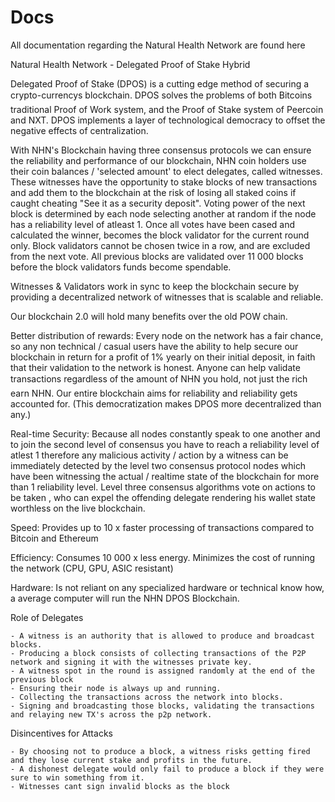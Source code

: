 # Docs
All documentation regarding the Natural Health Network are found here


Natural Health Network - Delegated Proof of Stake Hybrid

Delegated Proof of Stake (DPOS) is a cutting edge method of securing a crypto-currencys blockchain. DPOS solves the problems of both Bitcoins traditional Proof of Work system, and the Proof of Stake system of Peercoin and NXT. DPOS implements a layer of technological democracy to offset the negative effects of centralization.

With NHN's Blockchain having three consensus protocols we can ensure the reliability and performance of our blockchain, NHN coin holders use their coin balances / 'selected amount' to elect delegates, called witnesses. These witnesses have the opportunity to stake blocks of new transactions and add them to the blockchain at the risk of losing all staked coins if caught cheating "See it as a security deposit". Voting power of the next block is determined by each node selecting another at random if the node has a reliability level of atleast 1. Once all votes have been cased and calculated the winner, becomes the block validator for the current round only. Block validators cannot be chosen twice in a row, and are excluded from the next vote. All previous blocks are validated over 11 000 blocks before the block validators funds become spendable. 

Witnesses & Validators work in sync to keep the blockchain secure by providing a decentralized network of witnesses that is scalable and reliable. 


Our blockchain 2.0 will hold many benefits over the old POW chain. 

Better distribution of rewards: Every node on the network has a fair chance, so any non technical / casual users have the ability to help secure our blockchain in return for a profit of 1% yearly on their initial deposit, in faith that their validation to the network is honest. Anyone can help validate transactions regardless of the amount of NHN you hold, not just the rich  earn NHN. Our entire blockchain aims for reliability and reliability gets accounted for. (This democratization makes DPOS more decentralized than any.)

Real-time Security: Because all nodes constantly speak to one another and to join the second level of consensus you have to reach a reliability level of atlest 1 therefore any malicious activity / action by a witness can be immediately detected by the level two consensus protocol nodes which have been witnessing the actual / realtime state of the blockchain for more than 1 reliability level. Level three consensus algorithms vote on actions to be taken , who can expel the offending delegate rendering his wallet state worthless on the live blockchain.

Speed: Provides up to 10 x faster processing of transactions compared to Bitcoin and Ethereum 

Efficiency: Consumes 10 000 x less energy. Minimizes the cost of running the network (CPU, GPU, ASIC resistant)

Hardware: Is not reliant on any specialized hardware or technical know how, a average computer will run the NHN DPOS Blockchain.





Role of Delegates

    - A witness is an authority that is allowed to produce and broadcast blocks.
    - Producing a block consists of collecting transactions of the P2P network and signing it with the witnesses private key.
    - A witness spot in the round is assigned randomly at the end of the previous block
    - Ensuring their node is always up and running.
    - Collecting the transactions across the network into blocks.
    - Signing and broadcasting those blocks, validating the transactions and relaying new TX's across the p2p network.
    


Disincentives for Attacks

    - By choosing not to produce a block, a witness risks getting fired and they lose current stake and profits in the future.
    - A dishonest delegate would only fail to produce a block if they were sure to win something from it.
    - Witnesses cant sign invalid blocks as the block 
    
    
    


    











